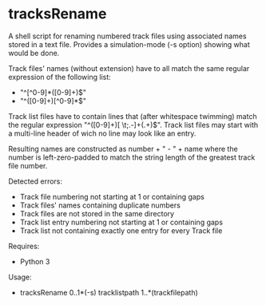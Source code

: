 tracksRename
============

A shell script for renaming numbered track files using associated names stored
in a text file.
Provides a simulation-mode (-s option) showing what would be done.

Track files' names (without extension) have to all match the same regular
expression of the following list:
* "^[^0-9]*([0-9]+)$"
* "^([0-9]+)[^0-9]*$"

Track list files have to contain lines that (after whitespace twimming) match
the regular expression "^([0-9]+)[ \t;\.\-]+(.+)$".
Track list files may start with a multi-line header of wich no line may look
like an entry.

Resulting names are constructed as number + " - " + name where the number is
left-zero-padded to match the string length of the greatest track file number.

Detected errors:
* Track file numbering not starting at 1 or containing gaps
* Track files' names containing duplicate numbers
* Track files are not stored in the same directory
* Track list entry numbering not starting at 1 or containing gaps
* Track list not containing exactly one entry for every Track file

Requires:
* Python 3

Usage:
* tracksRename 0..1*(-s) tracklistpath 1..*(trackfilepath)
